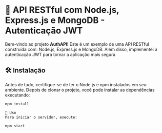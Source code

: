 # 🚀 API RESTful com Node.js, Express.js e MongoDB - Autenticação JWT

Bem-vindo ao projeto **AuthAPI**! Este é um exemplo de uma API RESTful construída com: Node.js, Express.js e MongoDB. Além disso, implementei a autenticação JWT para tornar a aplicação mais segura.

## 🛠️ Instalação

Antes de tudo, certifique-se de ter o Node.js e npm instalados em seu ambiente. Depois de clonar o projeto, você pode instalar as dependências executando:
```bash
npm install

🚀 Uso
Para iniciar o servidor, execute:

npm start
